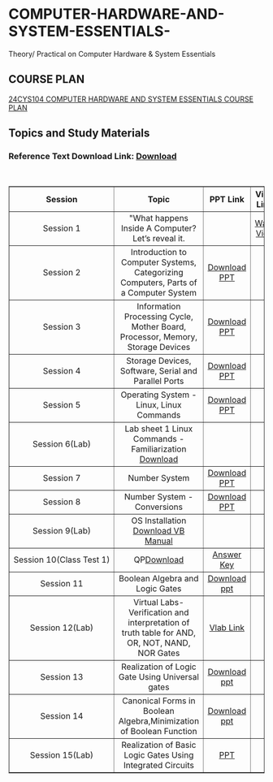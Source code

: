 # COMPUTER-HARDWARE-AND-SYSTEM-ESSENTIALS-
Theory/ Practical on Computer Hardware &amp; System Essentials
## COURSE PLAN
[24CYS104 COMPUTER HARDWARE AND SYSTEM ESSENTIALS COURSE PLAN](https://amritauniv-my.sharepoint.com/:w:/g/personal/vishnuss_am_amrita_edu/ETDK8yZ2Jn5GqEUBoxQAscMBwtw9bR4A9fqeQhw-Dh3lng?e=R3ek8m)
## Topics and Study Materials
### Reference Text Download Link: <a href="https://amritauniv-my.sharepoint.com/:b:/g/personal/vishnuss_am_amrita_edu/Ec6kyK1C-fBHizd4dtmvKPYB0oV2M1_LZl5yX-nKz6yWag?e=CCtFsy">Download</a>
<table border="1" width="100%">
  <tr>
    <th style="width: 30%; text-align: center; white-space: nowrap;">Session</th>
    <th style="width: 35%; text-align: center;">Topic</th>
    <th style="width: 25%; text-align: center;">PPT Link</th>
    <th style="width: 25%; text-align: center;">Video Links</th>
  </tr>
  <tr>
    <td style="text-align: center; white-space: nowrap;">Session 1</td>
    <td style="text-align: center;">"What happens Inside A Computer? Let’s reveal it.</td>
    <td style="text-align: center;"></td>
    <td style="text-align: center;">
      <a href="https://youtu.be/AkFi90lZmXA?si=LmY7-Lc01kN6MIsz">Watch Video</a>
    </td>
  </tr>
  <tr>
    <td style="text-align: center; white-space: nowrap;">Session 2</td>
    <td style="text-align: center;">Introduction to Computer Systems, Categorizing Computers, Parts of a Computer System</td>
    <td style="text-align: center;">
      <a href="https://amritauniv-my.sharepoint.com/:p:/g/personal/vishnuss_am_amrita_edu/EWMpZ_qOERtNvlS6M6l37UABX3XJWTaBNWKYpj-hTP_erg?e=6V8Nki">Download PPT</a>
    </td>
    <td style="text-align: center;"></td>
  </tr>
  <tr>
    <td style="text-align: center; white-space: nowrap;">Session 3</td>
    <td style="text-align: center;">Information Processing Cycle, Mother Board, Processor, Memory, Storage Devices</td>
    <td style="text-align: center;">
      <a href="https://amritauniv-my.sharepoint.com/:p:/g/personal/vishnuss_am_amrita_edu/EbBhsyKxNGtEu5DIoVclO0wBik2Yn5fMfiaFOYSsdESqMg?e=IWwjvR">Download PPT</a>
    </td>
    <td style="text-align: center;"></td>
  </tr>
  <tr>
    <td style="text-align: center; white-space: nowrap;">Session 4</td>
    <td style="text-align: center;">Storage Devices, Software, Serial and Parallel Ports</td>
    <td style="text-align: center;">
      <a href="https://amritauniv-my.sharepoint.com/:p:/g/personal/vishnuss_am_amrita_edu/EXsJ3ad4wLFCpwIVNMOxOyEB22zTDlDzj8jb4Mhe-Pa28w?e=RJrfwJ">Download PPT</a>
    </td>
    <td style="text-align: center;"></td>
  </tr>
  <tr>
    <td style="text-align: center; white-space: nowrap;">Session 5</td>
    <td style="text-align: center;">Operating System - Linux, Linux Commands</td>
    <td style="text-align: center;"><a href="https://amritauniv-my.sharepoint.com/:p:/g/personal/vishnuss_am_amrita_edu/EeaZXEWFuo5HsR_evjZMmN0BORO7wnKHp-RxzYHKrYSdvg?e=7hT0zj">Download PPT</a></td>
    <td style="text-align: center;"></td>
  </tr>
   <tr>
    <td style="text-align: center; white-space: nowrap;">Session 6(Lab)</td>
    <td style="text-align: center;">Lab sheet 1 Linux Commands - Familiarization <a href ="https://amritauniv-my.sharepoint.com/:b:/g/personal/vishnuss_am_amrita_edu/EXvQgZcah69AiHkc_e4c2C8B5MOn6mk6kGlH72sFsjq0Rw?e=eAaSHb">Download<a></td>
    <td style="text-align: center;"></td>
    <td style="text-align: center;"></td>
  </tr>
<tr>
    <td style="text-align: center; white-space: nowrap;">Session 7</td>
    <td style="text-align: center;">Number System</td>
    <td style="text-align: center;"><a href="https://amritauniv-my.sharepoint.com/:p:/g/personal/vishnuss_am_amrita_edu/EQVmCQJQnKtJqPBcK45Rb3IBMOoSrhcQWevDVdWd9qnazg?e=QLTDv3">Download PPT</td>
    <td style="text-align: center;"></td>
  </tr>
  <tr>
    <td style="text-align: center; white-space: nowrap;">Session 8</td>
    <td style="text-align: center;">Number System - Conversions</td>
    <td style="text-align: center;"><a href="https://amritauniv-my.sharepoint.com/:p:/g/personal/vishnuss_am_amrita_edu/EcJyLqZc8fBAtbdchwXZiTkBDWNVba4H-muj_WDDgoYX5g?e=N7Zzd8">Download PPT</td>
    <td style="text-align: center;"></td>
  </tr>
    <tr>
    <td style="text-align: center; white-space: nowrap;">Session 9(Lab)</td>
    <td style="text-align: center;">OS Installation <a href="https://amritauniv-my.sharepoint.com/:b:/g/personal/vishnuss_am_amrita_edu/EYeyPFRnXw5Ht9yF0DvGi7EBYF7hSnyDyO9kwqIoWjeO-Q?e=LfdrOv">Download VB Manual</a></td>
    <td style="text-align: center;"></td>
    <td style="text-align: center;"></td>
  </tr>
 <tr>
    <td style="text-align: center; white-space: nowrap;">Session 10(Class Test 1)</td>
    <td style="text-align: center;">QP<a href ="https://amritauniv-my.sharepoint.com/:b:/g/personal/vishnuss_am_amrita_edu/EQSR8Msr5H1Fk8vROzyUwgcBI8rJItHkp4DmhqbDGLBe0w?e=UfQIw8">Download</a></td>
    <td style="text-align: center;"><a href="https://amritauniv-my.sharepoint.com/:b:/g/personal/vishnuss_am_amrita_edu/Eariza874UJGsBHHSE6CKM8BXammIc-Ru_dqXpZ4GndPLQ?e=KbuARP">Answer Key</a></td>
    <td style="text-align: center;"></td>
  </tr>
 <tr>
    <td style="text-align: center; white-space: nowrap;">Session 11</td>
    <td style="text-align: center;">Boolean Algebra and Logic Gates</td>
    <td style="text-align: center;"><a href="https://amritauniv-my.sharepoint.com/:p:/g/personal/vishnuss_am_amrita_edu/Eei2r3FF2nBAlzvvhPti4dQBksYJWsx_a3peNK3tz_hYIw?e=TL3Xkg">Download ppt</a></td>
    <td style="text-align: center;"></td>
  </tr>
  <tr>
    <td style="text-align: center; white-space: nowrap;">Session 12(Lab)</td>
    <td style="text-align: center;">Virtual Labs-Verification and interpretation of truth table for AND, OR, NOT, NAND, NOR Gates</td>
    <td style="text-align: center;"><a href="https://de-iitr.vlabs.ac.in/exp/truth-table-gates/index.html">Vlab Link</a></td>
    <td style="text-align: center;"></td>
  </tr>
   <tr>
    <td style="text-align: center; white-space: nowrap;">Session 13</td>
    <td style="text-align: center;">Realization of Logic Gate Using Universal gates​</td>
    <td style="text-align: center;"><a href="https://amritauniv-my.sharepoint.com/:p:/g/personal/vishnuss_am_amrita_edu/EaO2GdO1EMlJrTrKRQJbl5QBT78RdhPUkdrCKgYq5c0NFA?e=iyuOUd">Download ppt</a></td>
    <td style="text-align: center;"></td>
  </tr>
    <tr>
    <td style="text-align: center; white-space: nowrap;">Session 14</td>
    <td style="text-align: center;">Canonical Forms in Boolean Algebra,Minimization of Boolean Function</td>
​</td>
    <td style="text-align: center;"><a href="https://amritauniv-my.sharepoint.com/:p:/g/personal/vishnuss_am_amrita_edu/EfYr72xujYhAlgkV0t8rKEYBIzrXr-cauRlMxdK4nWjmdA?e=6e0iQN">Download ppt</a></td>
    <td style="text-align: center;"></td>
  </tr>
      <tr>
    <td style="text-align: center; white-space: nowrap;">Session 15(Lab)</td>
    <td style="text-align: center;"> Realization of Basic Logic Gates Using Integrated Circuits</td>
    <td style="text-align: center;"><a href="https://amritauniv-my.sharepoint.com/:p:/g/personal/vishnuss_am_amrita_edu/EYFakUqbDJdJmadAt8MgRRoBwPssFrHCDLA4Ipbyl1muYg?e=2bbboS">PPT</a></td>
    <td style="text-align: center;"></td>
  </tr>
</table>
  
</table>
